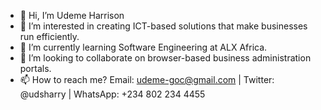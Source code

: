 - 👋 Hi, I’m Udeme Harrison
- 👀 I’m interested in creating ICT-based solutions that make businesses run efficiently.
- 🌱 I’m currently learning Software Engineering at ALX Africa.
- 💞️ I’m looking to collaborate on browser-based business administration portals.
- 📫 How to reach me? Email: udeme-goc@gmail.com  | Twitter: @udsharry  |  WhatsApp: +234 802 234 4455

<!---
udeme-goc/udeme-goc is a ✨ special ✨ repository because its `README.md` (this file) appears on your GitHub profile.
You can click the Preview link to take a look at your changes.
--->
